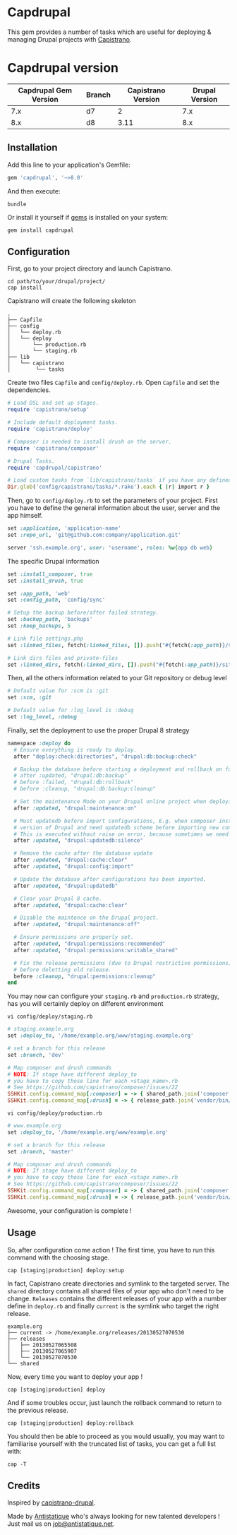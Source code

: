 # Capdrupal

This gem provides a number of tasks which are useful for deploying & managing Drupal projects with [Capistrano](https://github.com/capistrano/capistrano).

# Capdrupal version

Capdrupal Gem Version | Branch | Capistrano Version | Drupal Version
--------------------- | ------ | ------------------ | --------------
7.x                   | d7     | 2                  | 7.x
8.x                   | d8     | 3.11               | 8.x

## Installation

Add this line to your application's Gemfile:

```ruby
gem 'capdrupal', '~>8.0'
```

And then execute:

```shell
bundle
```

Or install it yourself if [gems](http://rubygems.org) is installed on your system:

```shell
gem install capdrupal
```

## Configuration

First, go to your project directory and launch Capistrano.

```shell
cd path/to/your/drupal/project/
cap install
```

Capistrano will create the following skeleton

```
.
├── Capfile
├── config
│   └── deploy.rb
│   └── deploy
│       └── production.rb
│       └── staging.rb
├── lib
│   └── capistrano
│        └── tasks

```

Create two files `Capfile` and `config/deploy.rb`. Open `Capfile` and set the dependencies.

```ruby
# Load DSL and set up stages.
require 'capistrano/setup'

# Include default deployment tasks.
require 'capistrano/deploy'

# Composer is needed to install drush on the server.
require 'capistrano/composer'

# Drupal Tasks.
require 'capdrupal/capistrano'

# Load custom tasks from `lib/capistrano/tasks` if you have any defined.
Dir.glob('config/capistrano/tasks/*.rake').each { |r| import r }
```

Then, go to `config/deploy.rb` to set the parameters of your project. First you have to define the general information about the user, server and the app himself.

```ruby
set :application, 'application-name'
set :repo_url, 'git@github.com:company/application.git'

server 'ssh.example.org', user: 'username', roles: %w{app db web}
```

The specific Drupal information

```ruby
set :install_composer, true
set :install_drush, true

set :app_path, 'web'
set :config_path, 'config/sync'

# Setup the backup before/after failed strategy.
set :backup_path, 'backups'
set :keep_backups, 5

# Link file settings.php
set :linked_files, fetch(:linked_files, []).push("#{fetch(:app_path)}/sites/default/settings.php", "drush/drush.yml")

# Link dirs files and private-files
set :linked_dirs, fetch(:linked_dirs, []).push("#{fetch(:app_path)}/sites/default/files")
```

Then, all the others information related to your Git repository or debug level

```ruby
# Default value for :scm is :git
set :scm, :git

# Default value for :log_level is :debug
set :log_level, :debug
```

Finally, set the deployment to use the proper Drupal 8 strategy

```ruby
namespace :deploy do
  # Ensure everything is ready to deploy.
  after "deploy:check:directories", "drupal:db:backup:check"

  # Backup the database before starting a deployment and rollback on fail.
  # after :updated, "drupal:db:backup"
  # before :failed, "drupal:db:rollback"
  # before :cleanup, "drupal:db:backup:cleanup"

  # Set the maintenance Mode on your Drupal online project when deploying.
  after :updated, "drupal:maintenance:on"

  # Must updatedb before import configurations, E.g. when composer install new
  # version of Drupal and need updatedb scheme before importing new config.
  # This is executed without raise on error, because sometimes we need to do drush config-import before updatedb.
  after :updated, "drupal:updatedb:silence"

  # Remove the cache after the database update
  after :updated, "drupal:cache:clear"
  after :updated, "drupal:config:import"

  # Update the database after configurations has been imported.
  after :updated, "drupal:updatedb"

  # Clear your Drupal 8 cache.
  after :updated, "drupal:cache:clear"

  # Disable the maintence on the Drupal project.
  after :updated, "drupal:maintenance:off"

  # Ensure permissions are properly set.
  after :updated, "drupal:permissions:recommended"
  after :updated, "drupal:permissions:writable_shared"

  # Fix the release permissions (due to Drupal restrictive permissions)
  # before deletting old release.
  before :cleanup, "drupal:permissions:cleanup"
end
```

You may now can configure your `staging.rb` and `production.rb` strategy, has you will certainly deploy on different environment

```shell
vi config/deploy/staging.rb
```

```ruby
# staging.example.org
set :deploy_to, '/home/example.org/www/staging.example.org'

# set a branch for this release
set :branch, 'dev'

# Map composer and drush commands
# NOTE: If stage have different deploy_to
# you have to copy those line for each <stage_name>.rb
# See https://github.com/capistrano/composer/issues/22
SSHKit.config.command_map[:composer] = -> { shared_path.join('composer.phar') }
SSHKit.config.command_map[:drush] = -> { release_path.join('vendor/bin/drush') }
```

```shell
vi config/deploy/production.rb
```

```ruby
# www.example.org
set :deploy_to, '/home/example.org/www/example.org'

# set a branch for this release
set :branch, 'master'

# Map composer and drush commands
# NOTE: If stage have different deploy_to
# you have to copy those line for each <stage_name>.rb
# See https://github.com/capistrano/composer/issues/22
SSHKit.config.command_map[:composer] = -> { shared_path.join('composer.phar') }
SSHKit.config.command_map[:drush] = -> { release_path.join('vendor/bin/drush') }
```

Awesome, your configuration is complete !

## Usage

So, after configuration come action ! The first time, you have to run this command with the choosing stage.

```shell
cap [staging|production] deploy:setup
```

In fact, Capistrano create directories and symlink to the targeted server. The `shared` directory contains all shared files of your app who don't need to be change. `Releases` contains the different releases of your app with a number define in `deploy.rb` and finally `current` is the symlink who target the right release.

```
example.org
├── current -> /home/example.org/releases/20130527070530
├── releases
│   ├── 20130527065508
│   ├── 20130527065907
│   └── 20130527070530
└── shared
```

Now, every time you want to deploy your app !

```
cap [staging|production] deploy
```

And if some troubles occur, just launch the rollback command to return to the previous release.

```
cap [staging|production] deploy:rollback
```

You should then be able to proceed as you would usually, you may want to familiarise yourself with the truncated list of tasks, you can get a full list with:

```
cap -T
```

## Credits

Inspired by [capistrano-drupal](https://github.com/previousnext/capistrano-drupal).

Made by [Antistatique](https://antistatique.net) who's always looking for new talented developers ! Just mail us on [job@antistatique.net](mailto:job@antistatique.net).
